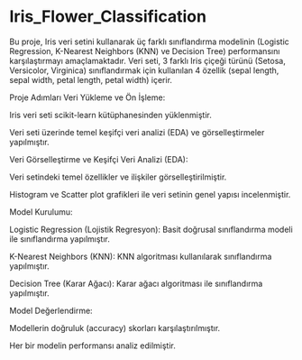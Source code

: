 # Iris_Flower_Classification
Bu proje, Iris veri setini kullanarak üç farklı sınıflandırma modelinin (Logistic Regression, K-Nearest Neighbors (KNN) ve Decision Tree) performansını karşılaştırmayı amaçlamaktadır. Veri seti, 3 farklı Iris çiçeği türünü (Setosa, Versicolor, Virginica) sınıflandırmak için kullanılan 4 özellik (sepal length, sepal width, petal length, petal width) içerir.

Proje Adımları
Veri Yükleme ve Ön İşleme:

Iris veri seti scikit-learn kütüphanesinden yüklenmiştir.

Veri seti üzerinde temel keşifçi veri analizi (EDA) ve görselleştirmeler yapılmıştır.

Veri Görselleştirme ve Keşifçi Veri Analizi (EDA):

Veri setindeki temel özellikler ve ilişkiler görselleştirilmiştir.

Histogram ve Scatter plot grafikleri ile veri setinin genel yapısı incelenmiştir.

Model Kurulumu:

Logistic Regression (Lojistik Regresyon): Basit doğrusal sınıflandırma modeli ile sınıflandırma yapılmıştır.

K-Nearest Neighbors (KNN): KNN algoritması kullanılarak sınıflandırma yapılmıştır.

Decision Tree (Karar Ağacı): Karar ağacı algoritması ile sınıflandırma yapılmıştır.

Model Değerlendirme:

Modellerin doğruluk (accuracy) skorları karşılaştırılmıştır.

Her bir modelin performansı analiz edilmiştir.
